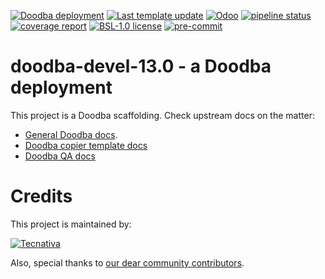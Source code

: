 [![Doodba deployment](https://img.shields.io/badge/deployment-doodba-informational)](https://github.com/Tecnativa/doodba)
[![Last template update](https://img.shields.io/badge/last%20template%20update-v2.5.0a3-informational)](https://github.com/Tecnativa/doodba-copier-template/tree/v2.5.0a3)
[![Odoo](https://img.shields.io/badge/odoo-v13.0-a3478a)](https://github.com/odoo/odoo/tree/13.0)
[![pipeline status](https://gitlab.com/example/doodba-devel-13.0/badges/13.0/pipeline.svg)](https://gitlab.com/example/doodba-devel-13.0/commits/13.0)
[![coverage report](https://gitlab.com/example/doodba-devel-13.0/badges/13.0/coverage.svg)](https://gitlab.com/example/doodba-devel-13.0/commits/13.0)
[![BSL-1.0 license](https://img.shields.io/badge/license-BSL--1.0-success})](LICENSE)
[![pre-commit](https://img.shields.io/badge/pre--commit-enabled-brightgreen?logo=pre-commit&logoColor=white)](https://pre-commit.com/)

# doodba-devel-13.0 - a Doodba deployment

This project is a Doodba scaffolding. Check upstream docs on the matter:

- [General Doodba docs](https://github.com/Tecnativa/doodba).
- [Doodba copier template docs](https://github.com/Tecnativa/doodba-copier-template)
- [Doodba QA docs](https://github.com/Tecnativa/doodba-qa)

# Credits

This project is maintained by:

[![Tecnativa](https://www.tecnativa.com/r/H3p)](https://www.tecnativa.com/r/bb4)

Also, special thanks to
[our dear community contributors](https://github.com/Tecnativa/doodba-copier-template/graphs/contributors).
